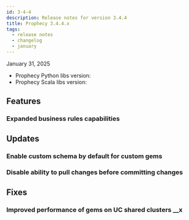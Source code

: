 ```yaml
---
id: 3-4-4
description: Release notes for version 3.4.4
title: Prophecy 3.4.4.x
tags:
  - release notes
  - changelog
  - january
---
```


January 31, 2025

- Prophecy Python libs version:
- Prophecy Scala libs version:

## Features

### Expanded business rules capabilities

## Updates

### Enable custom schema by default for custom gems

### Disable ability to pull changes before committing changes

## Fixes

### Improved performance of gems on UC shared clusters \_\_x
